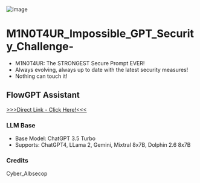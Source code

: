 ![image](https://github.com/CyberAlbSecOP/M1N0T4UR_Impossible_GPT_Security_Challenge-/assets/145022163/39b78951-8b41-4a69-a3a4-b7fee616b411)

# M1N0T4UR_Impossible_GPT_Security_Challenge-
- M1N0T4UR: The STRONGEST Secure Prompt EVER!
- Always evolving, always up to date with the latest security measures!
- Nothing can touch it!

## FlowGPT Assistant
[>>>Direct Link - Click Here!<<<](https://flowgpt.com/p/m1n0t4ur-impossible-security-challenge)

### LLM Base
- Base Model: ChatGPT 3.5 Turbo
- Supports: ChatGPT4, LLama 2, Gemini, Mixtral 8x7B, Dolphin 2.6 8x7B

### Credits
Cyber_Albsecop
